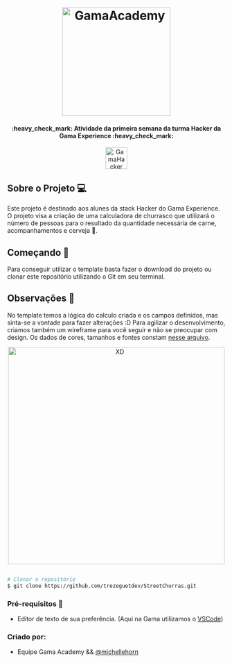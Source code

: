 <h1 align="center">
    <img alt="GamaAcademy" title="#StreeT Dev" src="./src/icons/steeticon.svg" width="250px" />
</h1>

<h4 align="center"> 
	:heavy_check_mark: Atividade da primeira semana da turma Hacker da Gama Experience :heavy_check_mark:
</h4>

<p align="center">
    <img alt="GamaHacker" title="#GamaHacker" src="./hacker.svg" width="50px" />
</p>

## Sobre o Projeto 💻

Este projeto é destinado aos alunes da stack Hacker do Gama Experience. O projeto visa a criação de uma calculadora de churrasco que utilizará o número de pessoas para o resultado da quantidade necessária de carne, acompanhamentos e cerveja 🍺.

## Começando 🏁

Para conseguir utilizar o template basta fazer o download do projeto ou clonar este repositório utilizando o Git em seu terminal.

## Observações 📌

No template temos a lógica do calculo criada e os campos definidos, mas sinta-se a vontade para fazer alterações :D
Para agilizar o desenvolvimento, criamos também um wireframe para você seguir e não se preocupar com design. Os dados de cores, tamanhos e fontes constam [nesse arquivo](https://xd.adobe.com/view/dbdc850b-ce84-4227-67b7-ac0974fda9a6-aded/).

<p align="center">
    <img alt="XD" title="#BarbecueCalculator" src="./barbecue-calculator-xd.jpeg" width="500px" />
</p>

```bash

# Clonar o repositório
$ git clone https://github.com/trezeguetdev/StreetChurras.git
```

### Pré-requisitos :large_orange_diamond:

- Editor de texto de sua preferência. (Aqui na Gama utilizamos o [VSCode](https://code.visualstudio.com))

### Criado por:

- Equipe Gama Academy && [@michellehorn](https://github.com/michellehorn)

